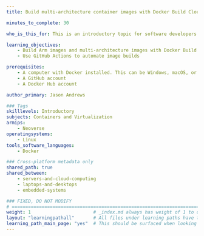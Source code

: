 ```yaml
---
title: Build multi-architecture container images with Docker Build Cloud

minutes_to_complete: 30

who_is_this_for: This is an introductory topic for software developers who want to learn how to use Docker Build Cloud.

learning_objectives:
    - Build Arm images and multi-architecture images with Docker Build Cloud
    - Use GitHub Actions to automate image builds

prerequisites:
    - A computer with Docker installed. This can be Windows, macOS, or Linux. Any architecture can be used. 
    - A GitHub account
    - A Docker Hub account

author_primary: Jason Andrews

### Tags
skilllevels: Introductory
subjects: Containers and Virtualization
armips:
    - Neoverse
operatingsystems:
    - Linux
tools_software_languages:
    - Docker

### Cross-platform metadata only
shared_path: true
shared_between:
    - servers-and-cloud-computing
    - laptops-and-desktops
    - embedded-systems

### FIXED, DO NOT MODIFY
# ================================================================================
weight: 1                       # _index.md always has weight of 1 to order correctly
layout: "learningpathall"       # All files under learning paths have this same wrapper
learning_path_main_page: "yes"  # This should be surfaced when looking for related content. Only set for _index.md of learning path content.
---
```

